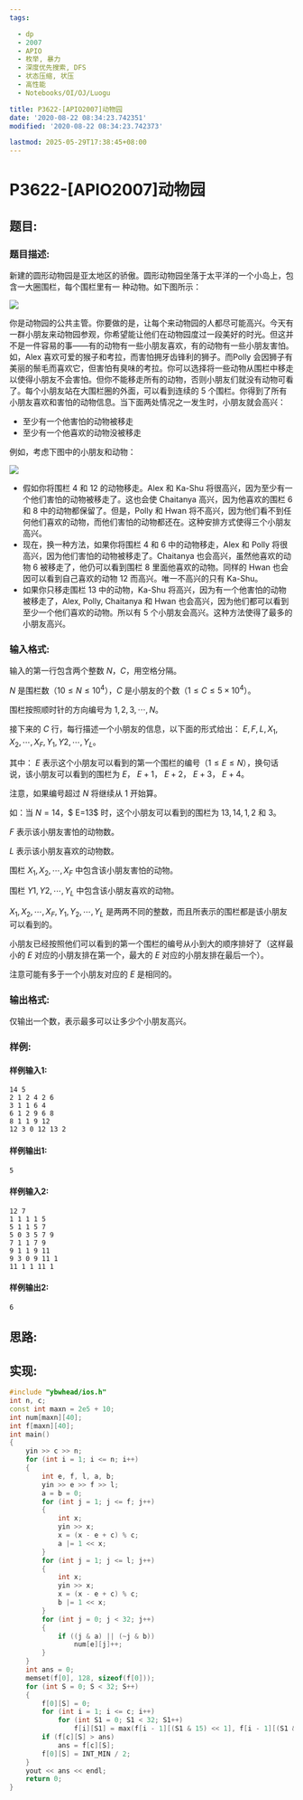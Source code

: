 ```yaml
---
tags: 

  - dp
  - 2007
  - APIO
  - 枚举, 暴力
  - 深度优先搜索, DFS
  - 状态压缩, 状压
  - 高性能
  - Notebooks/OI/OJ/Luogu

title: P3622-[APIO2007]动物园
date: '2020-08-22 08:34:23.742351'
modified: '2020-08-22 08:34:23.742373'

lastmod: 2025-05-29T17:38:45+08:00
---
```


# P3622-[APIO2007]动物园

## 题目:

### 题目描述:
新建的圆形动物园是亚太地区的骄傲。圆形动物园坐落于太平洋的一个小岛上，包含一大圈围栏，每个围栏里有一
种动物。如下图所示：

![](https://cdn.luogu.com.cn/upload/image_hosting/8pr43p86.png)

你是动物园的公共主管。你要做的是，让每个来动物园的人都尽可能高兴。今天有一群小朋友来动物园参观，你希望能让他们在动物园度过一段美好的时光。但这并不是一件容易的事——有的动物有一些小朋友喜欢，有的动物有一些小朋友害怕。如，Alex 喜欢可爱的猴子和考拉，而害怕拥牙齿锋利的狮子。而Polly 会因狮子有美丽的鬃毛而喜欢它，但害怕有臭味的考拉。你可以选择将一些动物从围栏中移走以使得小朋友不会害怕。但你不能移走所有的动物，否则小朋友们就没有动物可看了。每个小朋友站在大围栏圈的外面，可以看到连续的 $5$ 个围栏。你得到了所有小朋友喜欢和害怕的动物信息。当下面两处情况之一发生时，小朋友就会高兴：

- 至少有一个他害怕的动物被移走
- 至少有一个他喜欢的动物没被移走

例如，考虑下图中的小朋友和动物：

![](https://cdn.luogu.com.cn/upload/image_hosting/n69iqfv6.png)

- 假如你将围栏 $4$ 和 $12$ 的动物移走。Alex 和 Ka-Shu 将很高兴，因为至少有一个他们害怕的动物被移走了。这也会使 Chaitanya 高兴，因为他喜欢的围栏  $6$ 和 $8$ 中的动物都保留了。但是，Polly 和 Hwan 将不高兴，因为他们看不到任何他们喜欢的动物，而他们害怕的动物都还在。这种安排方式使得三个小朋友高兴。
- 现在，换一种方法，如果你将围栏 $4$ 和 $6$ 中的动物移走，Alex 和 Polly 将很高兴，因为他们害怕的动物被移走了。Chaitanya 也会高兴，虽然他喜欢的动物 $6$ 被移走了，他仍可以看到围栏 $8$ 里面他喜欢的动物。同样的 Hwan 也会因可以看到自己喜欢的动物 $12$ 而高兴。唯一不高兴的只有 Ka-Shu。
- 如果你只移走围栏 $13$ 中的动物，Ka-Shu 将高兴，因为有一个他害怕的动物被移走了，Alex, Polly, Chaitanya 和 Hwan 也会高兴，因为他们都可以看到至少一个他们喜欢的动物。所以有 $5$ 个小朋友会高兴。这种方法使得了最多的小朋友高兴。

### 输入格式:

输入的第一行包含两个整数 $N$，$C$，用空格分隔。

$N$ 是围栏数（$10 \le N \le 10^4$），$C$ 是小朋友的个数（$1 \le C \le 5\times 10^4$）。

围栏按照顺时针的方向编号为 $1, 2, 3, \cdots, N$。

接下来的 $C$ 行，每行描述一个小朋友的信息，以下面的形式给出： $E, F, L , X_1, X_2 , \cdots , X_F , Y_1 , Y2 , \cdots , Y_L$。 

其中： $E$ 表示这个小朋友可以看到的第一个围栏的编号（$1 \le E \le N$），换句话说，该小朋友可以看到的围栏为 $E$， $E+1$， $E+2$， $E+3$， $E+4$。

注意，如果编号超过 $N$ 将继续从 $1$ 开始算。

如：当 $N=14$，$ E=13$ 时，这个小朋友可以看到的围栏为 $13, 14, 1, 2$ 和 $3$。

$F$ 表示该小朋友害怕的动物数。

$L$ 表示该小朋友喜欢的动物数。

围栏 $X_1, X_2, \cdots, X_F$ 中包含该小朋友害怕的动物。

围栏 $Y1, Y2, \cdots, Y_L$ 中包含该小朋友喜欢的动物。 

$X_1, X_2, \cdots, X_F, Y_1, Y_2, \cdots, Y_L$ 是两两不同的整数，而且所表示的围栏都是该小朋友可以看到的。

小朋友已经按照他们可以看到的第一个围栏的编号从小到大的顺序排好了（这样最小的 $E$ 对应的小朋友排在第一个，最大的 $E$ 对应的小朋友排在最后一个）。

注意可能有多于一个小朋友对应的 $E$ 是相同的。

### 输出格式:

仅输出一个数，表示最多可以让多少个小朋友高兴。

### 样例:

#### 样例输入1:

``` 
14 5 
2 1 2 4 2 6 
3 1 1 6 4 
6 1 2 9 6 8
8 1 1 9 12 
12 3 0 12 13 2 
```

#### 样例输出1:

``` 
5
```

#### 样例输入2:

``` 
12 7 
1 1 1 1 5 
5 1 1 5 7 
5 0 3 5 7 9 
7 1 1 7 9 
9 1 1 9 11 
9 3 0 9 11 1
11 1 1 11 1
```

#### 样例输出2:

``` 
6
```

## 思路:

## 实现:

``` cpp
#include "ybwhead/ios.h"
int n, c;
const int maxn = 2e5 + 10;
int num[maxn][40];
int f[maxn][40];
int main()
{
    yin >> c >> n;
    for (int i = 1; i <= n; i++)
    {
        int e, f, l, a, b;
        yin >> e >> f >> l;
        a = b = 0;
        for (int j = 1; j <= f; j++)
        {
            int x;
            yin >> x;
            x = (x - e + c) % c;
            a |= 1 << x;
        }
        for (int j = 1; j <= l; j++)
        {
            int x;
            yin >> x;
            x = (x - e + c) % c;
            b |= 1 << x;
        }
        for (int j = 0; j < 32; j++)
        {
            if ((j & a) || (~j & b))
                num[e][j]++;
        }
    }
    int ans = 0;
    memset(f[0], 128, sizeof(f[0]));
    for (int S = 0; S < 32; S++)
    {
        f[0][S] = 0;
        for (int i = 1; i <= c; i++)
            for (int S1 = 0; S1 < 32; S1++)
                f[i][S1] = max(f[i - 1][(S1 & 15) << 1], f[i - 1][(S1 & 15) << 1 | 1]) + num[i][S1];
        if (f[c][S] > ans)
            ans = f[c][S];
        f[0][S] = INT_MIN / 2;
    }
    yout << ans << endl;
    return 0;
}
```
